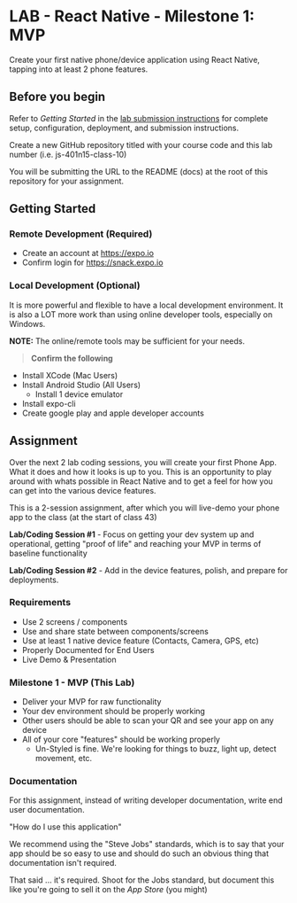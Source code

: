 # LAB - React Native - Milestone 1: MVP

Create your first native phone/device application using React Native, tapping into at least 2 phone features.

## Before you begin

Refer to *Getting Started*  in the [lab submission instructions](../../../reference/submission-instructions/labs/README.md) for complete setup, configuration, deployment, and submission instructions.

Create a new GitHub repository titled with your course code and this lab number (i.e. js-401n15-class-10)

You will be submitting the URL to the README (docs) at the root of this repository for your assignment.

## Getting Started

### Remote Development (Required)

- Create an account at <https://expo.io>
- Confirm login for <https://snack.expo.io>

### Local Development (Optional)

It is more powerful and flexible to have a local development environment. It is also a LOT more work than using online developer tools, especially on Windows.

**NOTE:** The online/remote tools may be sufficient for your needs.

> **Confirm the following**

- Install XCode (Mac Users)
- Install Android Studio (All Users)
  - Install 1 device emulator
- Install expo-cli
- Create google play and apple developer accounts

## Assignment

Over the next 2 lab coding sessions, you will create your first Phone App. What it does and how it looks is up to you. This is an opportunity to play around with whats possible in React Native and to get a feel for how you can get into the various device features.

This is a 2-session assignment, after which you will live-demo your phone app to the class (at the start of class 43)

**Lab/Coding Session #1** - Focus on getting your dev system up and operational, getting "proof of life" and reaching your MVP in terms of baseline functionality

**Lab/Coding Session #2** - Add in the device features, polish, and prepare for deployments.

### Requirements

- Use 2 screens / components
- Use and share state between components/screens
- Use at least 1 native device feature (Contacts, Camera, GPS, etc)
- Properly Documented for End Users
- Live Demo & Presentation

### Milestone 1 - MVP (This Lab)

- Deliver your MVP for raw functionality
- Your dev environment should be properly working
- Other users should be able to scan your QR and see your app on any device
- All of your core "features" should be working properly
  - Un-Styled is fine. We're looking for things to buzz, light up, detect movement, etc.

### Documentation

For this assignment, instead of writing developer documentation, write end user documentation.

"How do I use this application"

We recommend using the "Steve Jobs" standards, which is to say that your app should be so easy to use and should do such an obvious thing that documentation isn't required.

That said ... it's required. Shoot for the Jobs standard, but document this like you're going to sell it on the *App Store* (you might)
